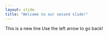 ```yaml
---
layout: slide
title: "Welcome to our second slide!"
---
```

This is a new line
Use the left arrow to go back!